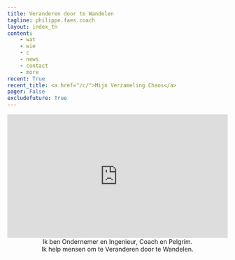 ```yaml
---
title: Veranderen door te Wandelen
tagline: philippe.faes.coach
layout: index_tn
content:
    - wat
    - wie
    - c
    - news
    - contact
    - more
recent: True
recent_title: <a href="/c/">Mijn Verzameling Chaos</a>
pager: False
excludefuture: True
---
```


<div class="col-md-8 col-md-offset-2 content" style="text-align:center;padding-bottom:20px">
<div class="" style="padding:56.24% 0 0 0;position:relative;">
<iframe
style="position:absolute;top:0;left:0;width:100%;height:100%;"
src="https://www.youtube.com/embed/rd7hSmyDGf8?cc_load_policy=1&modestbranding=1&rel=0&showinfo=0&autoplay=1&mute=1" 
frameborder="0" allow="accelerometer; autoplay; encrypted-media; gyroscope; picture-in-picture" allowfullscreen>
</iframe>
</div>



<div class="teaser">
    Ik ben Ondernemer en Ingenieur, Coach en Pelgrim.
    <br/> Ik help mensen om te Veranderen door te Wandelen.
</div>

</div>

